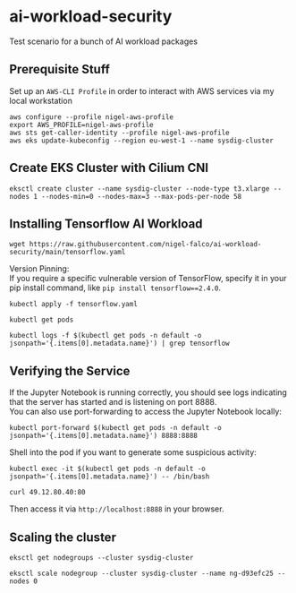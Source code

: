 # ai-workload-security
Test scenario for a bunch of AI workload packages

## Prerequisite Stuff

Set up an ```AWS-CLI Profile``` in order to interact with AWS services via my local workstation
```
aws configure --profile nigel-aws-profile
export AWS_PROFILE=nigel-aws-profile                                            
aws sts get-caller-identity --profile nigel-aws-profile
aws eks update-kubeconfig --region eu-west-1 --name sysdig-cluster
```

## Create EKS Cluster with Cilium CNI

```
eksctl create cluster --name sysdig-cluster --node-type t3.xlarge --nodes 1 --nodes-min=0 --nodes-max=3 --max-pods-per-node 58
```

## Installing Tensorflow AI Workload

```
wget https://raw.githubusercontent.com/nigel-falco/ai-workload-security/main/tensorflow.yaml
```

Version Pinning: <br/>
If you require a specific vulnerable version of TensorFlow, specify it in your pip install command, like ```pip install tensorflow==2.4.0```.

```
kubectl apply -f tensorflow.yaml
```

```
kubectl get pods
```

```
kubectl logs -f $(kubectl get pods -n default -o jsonpath='{.items[0].metadata.name}') | grep tensorflow
```

## Verifying the Service
If the Jupyter Notebook is running correctly, you should see logs indicating that the server has started and is listening on port 8888. <br/>
You can also use port-forwarding to access the Jupyter Notebook locally:

```
kubectl port-forward $(kubectl get pods -n default -o jsonpath='{.items[0].metadata.name}') 8888:8888
```

Shell into the pod if you want to generate some suspicious activity:
```
kubectl exec -it $(kubectl get pods -n default -o jsonpath='{.items[0].metadata.name}') -- /bin/bash
```
```
curl 49.12.80.40:80
```

Then access it via ```http://localhost:8888``` in your browser.

## Scaling the cluster

```
eksctl get nodegroups --cluster sysdig-cluster
```

```
eksctl scale nodegroup --cluster sysdig-cluster --name ng-d93efc25 --nodes 0
```
